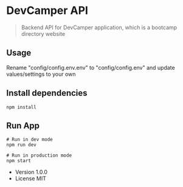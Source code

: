 # DevCamper API

> Backend API for DevCamper application, which is a bootcamp directory website

## Usage

Rename "config/config.env.env" to "config/config.env" and update values/settings to your own

## Install dependencies

```
npm install
```

## Run App

```
# Run in dev mode
npm run dev

# Run in production mode
npm start
```

- Version 1.0.0
- License MIT
